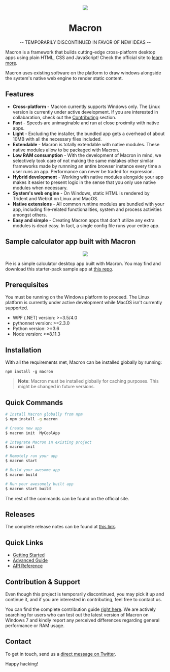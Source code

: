 <p align="center">
  <img src="https://raw.githubusercontent.com/bukharim96/macron/master/resources/macron-logo.png">
</p>

<h1 align="center">Macron</h1>
<p align="center">-- TEMPORARILY DISCONTINUED IN FAVOR OF NEW IDEAS --</p>

Macron is a framework that builds cutting-edge cross-platform desktop apps using plain HTML, CSS and JavaScript! Check the official site to <a href="https://macron.netlify.com">learn more</a>.

Macron uses existing software on the platform to draw windows alongside the system's native web engine to render static content.

## Features

* **Cross-platform** - Macron currently supports Windows only. The Linux version is currently under active development. If you are interested in collabaration, check out the <a href="https://macron.netlify.com/contributing">Contributing</a> section.
* **Fast** - Speeds are unimaginable and run at close proximity with native apps.
* **Light** - Excluding the installer, the bundled app gets a overhead of about 10MB with all the necessary files included.
* **Extendable** - Macron is totally extendable with native modules. These native modules allow to be packaged with Macron.
* **Low RAM consumption** - With the development of Macron in mind, we selectively took care of not making the same mistakes other similar frameworks made by runnning an entire browser instance every time a user runs an app. Performance can never be traded for expression.
* **Hybrid development** - Working with native modules alongside your app makes it easier to present logic in the sense that you only use native modules when necessary.
* **System's web engine** - On Windows, static HTML is rendered by Trident and Webkit on Linux and MacOS.
* **Native extensions** - All common runtime modules are bundled with your app, including file-related functionalities, system and process activities amongst others.
* **Easy and simple** - Creating Macron apps that don't utilize any extra modules is dead easy. In fact, a single config file runs your entire app.

## Sample calculator app built with Macron

<p align="center">
  <img src="https://github.com/bukharim96/pie/raw/master/resources/preview.PNG">
</p>

Pie is a simple calculator desktop app built with Macron. You may find and download this starter-pack sample app at <a href="https://github.com/bukharim96/pie">this repo</a>.

## Prerequisites

You must be running on the Windows platform to proceed. The Linux platform is currently under active development while MacOS isn't currently supported. 

- WPF (.NET) version: >=3.5/4.0
- pythonnet version: >=2.3.0
- Python version: >=3.6
- Node version: >=8.11.3

## Installation

With all the requirements met, Macron can be installed globally by running:

```
npm install -g macron
```

> **Note**: Macron must be installed globally for caching purposes. This might be changed in future versions.

## Quick Commands
```bash
# Install Macron globally from npm
$ npm install -g macron

# Create new app
$ macron init  MyCoolApp

# Integrate Macron in existing project
$ macron init

# Remotely run your app
$ macron start

# Build your awesome app
$ macron build

# Run your awesomely built app
$ macron start build
```

The rest of the commands can be found on the official site.

## Releases

The complete release notes can be found at <a href="https://macron.netlify.com/releases">this link</a>.

## Quick Links

* <a href="https://macron.netlify.com/getting-started">Getting Started</a>
* <a href="https://macron.netlify.com/advanced">Advanced Guide</a>
* <a href="https://macron.netlify.com/api">API Reference</a>


## Contribution & Support

Even though this project is temporarily discontinued, you may pick it up and continue it, and if you are interested in contributing, feel free to contact us.

You can find the complete contribution guide <a href="https://macron.netlify.com/contributing">right here</a>. We are actively searching for users who can test out the latest version of Macron on Windows 7 and kindly report any perceived differences regarding general performance or RAM usage.

## Contact

To get in touch, send us a <a href="https://twitter.com/macronjs">direct message on Twitter</a>.

Happy hacking!
